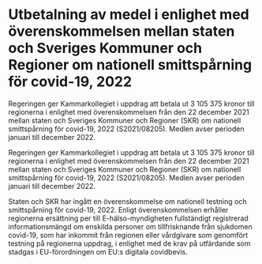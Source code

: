 # Utbetalning av medel i enlighet med överenskommelsen mellan staten och Sveriges Kommuner och Regioner om nationell smittspårning för covid-19, 2022

Regeringen ger Kammarkollegiet i uppdrag att betala ut 3 105 375 kronor till regionerna i enlighet med överenskommelsen från den 22 december 2021 mellan staten och Sveriges Kommuner och Regioner (SKR) om nationell smittspårning för covid-19, 2022 (S2021/08205). Medlen avser perioden januari till december 2022.

Regeringen ger Kammarkollegiet i uppdrag att betala ut 3 105 375 kronor till regionerna i enlighet med överenskommelsen från den 22 december 2021 mellan staten och Sveriges Kommuner och Regioner (SKR) om nationell smittspårning för covid-19, 2022 (S2021/08205). Medlen avser perioden januari till december 2022.

Staten och SKR har ingått en överenskommelse om nationell testning och smittspårning för covid-19, 2022.
Enligt överenskommelsen erhåller regionerna ersättning per till E-hälso-myndigheten fullständigt registrerad informationsmängd om enskilda personer om tillfrisknande från sjukdomen covid-19, som har inkommit från regionen eller vårdgivare som genomfört testning på regionerna uppdrag, i enlighet med de krav på utfärdande som stadgas i EU-förordningen om EU:s digitala covidbevis.
